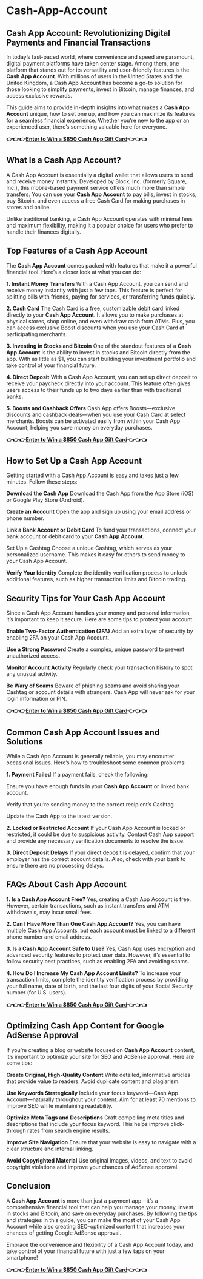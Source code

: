 # Cash-App-Account
## Cash App Account: Revolutionizing Digital Payments and Financial Transactions

In today’s fast-paced world, where convenience and speed are paramount, digital payment platforms have taken center stage. Among them, one platform that stands out for its versatility and user-friendly features is the **Cash App Account**. With millions of users in the United States and the United Kingdom, a Cash App Account has become a go-to solution for those looking to simplify payments, invest in Bitcoin, manage finances, and access exclusive rewards.

This guide aims to provide in-depth insights into what makes a **Cash App Account** unique, how to set one up, and how you can maximize its features for a seamless financial experience. Whether you’re new to the app or an experienced user, there’s something valuable here for everyone.

**👉👉👉[Enter to Win a $850 Cash App Gift Card](https://godenmart.com/cash-app-account/)👈👈👈**


## What Is a Cash App Account?
A Cash App Account is essentially a digital wallet that allows users to send and receive money instantly. Developed by Block, Inc. (formerly Square, Inc.), this mobile-based payment service offers much more than simple transfers. You can use your **Cash App Account** to pay bills, invest in stocks, buy Bitcoin, and even access a free Cash Card for making purchases in stores and online.

Unlike traditional banking, a Cash App Account operates with minimal fees and maximum flexibility, making it a popular choice for users who prefer to handle their finances digitally.

## Top Features of a Cash App Account
The **Cash App Account** comes packed with features that make it a powerful financial tool. Here’s a closer look at what you can do:

**1. Instant Money Transfers**
With a Cash App Account, you can send and receive money instantly with just a few taps. This feature is perfect for splitting bills with friends, paying for services, or transferring funds quickly.

**2. Cash Card**
The Cash Card is a free, customizable debit card linked directly to your **Cash App Account**. It allows you to make purchases at physical stores, shop online, and even withdraw cash from ATMs. Plus, you can access exclusive Boost discounts when you use your Cash Card at participating merchants.

**3. Investing in Stocks and Bitcoin**
One of the standout features of a **Cash App Account** is the ability to invest in stocks and Bitcoin directly from the app. With as little as $1, you can start building your investment portfolio and take control of your financial future.

**4. Direct Deposit**
With a Cash App Account, you can set up direct deposit to receive your paycheck directly into your account. This feature often gives users access to their funds up to two days earlier than with traditional banks.

**5. Boosts and Cashback Offers**
Cash App offers Boosts—exclusive discounts and cashback deals—when you use your Cash Card at select merchants. Boosts can be activated easily from within your Cash App Account, helping you save money on everyday purchases.

**👉👉👉[Enter to Win a $850 Cash App Gift Card](https://godenmart.com/cash-app-account/)👈👈👈**


## How to Set Up a Cash App Account
Getting started with a Cash App Account is easy and takes just a few minutes. Follow these steps:

**Download the Cash App**
Download the Cash App from the App Store (iOS) or Google Play Store (Android).

**Create an Account**
Open the app and sign up using your email address or phone number.

**Link a Bank Account or Debit Card**
To fund your transactions, connect your bank account or debit card to your **Cash App Account**.

Set Up a Cashtag
Choose a unique Cashtag, which serves as your personalized username. This makes it easy for others to send money to your Cash App Account.

**Verify Your Identity**
Complete the identity verification process to unlock additional features, such as higher transaction limits and Bitcoin trading.

## Security Tips for Your Cash App Account
Since a Cash App Account handles your money and personal information, it’s important to keep it secure. Here are some tips to protect your account:

**Enable Two-Factor Authentication (2FA)**
Add an extra layer of security by enabling 2FA on your Cash App Account.

**Use a Strong Password**
Create a complex, unique password to prevent unauthorized access.

**Monitor Account Activity**
Regularly check your transaction history to spot any unusual activity.

**Be Wary of Scams**
Beware of phishing scams and avoid sharing your Cashtag or account details with strangers. Cash App will never ask for your login information or PIN.

**👉👉👉[Enter to Win a $850 Cash App Gift Card](https://godenmart.com/cash-app-account/)👈👈👈**


## Common Cash App Account Issues and Solutions
While a Cash App Account is generally reliable, you may encounter occasional issues. Here’s how to troubleshoot some common problems:

**1. Payment Failed**
If a payment fails, check the following:

Ensure you have enough funds in your **Cash App Account** or linked bank account.

Verify that you’re sending money to the correct recipient’s Cashtag.

Update the Cash App to the latest version.

**2. Locked or Restricted Account**
If your Cash App Account is locked or restricted, it could be due to suspicious activity. Contact Cash App support and provide any necessary verification documents to resolve the issue.

**3. Direct Deposit Delays**
If your direct deposit is delayed, confirm that your employer has the correct account details. Also, check with your bank to ensure there are no processing delays.

## FAQs About Cash App Account
**1. Is a Cash App Account Free?**
Yes, creating a Cash App Account is free. However, certain transactions, such as instant transfers and ATM withdrawals, may incur small fees.

**2. Can I Have More Than One Cash App Account?**
Yes, you can have multiple Cash App Accounts, but each account must be linked to a different phone number and email address.

**3. Is a Cash App Account Safe to Use?**
Yes, Cash App uses encryption and advanced security features to protect user data. However, it’s essential to follow security best practices, such as enabling 2FA and avoiding scams.

**4. How Do I Increase My Cash App Account Limits?**
To increase your transaction limits, complete the identity verification process by providing your full name, date of birth, and the last four digits of your Social Security number (for U.S. users).

**👉👉👉[Enter to Win a $850 Cash App Gift Card](https://godenmart.com/cash-app-account/)👈👈👈**


## Optimizing Cash App Content for Google AdSense Approval
If you’re creating a blog or website focused on **Cash App Account** content, it’s important to optimize your site for SEO and AdSense approval. Here are some tips:

**Create Original, High-Quality Content**
Write detailed, informative articles that provide value to readers. Avoid duplicate content and plagiarism.

**Use Keywords Strategically**
Include your focus keyword—Cash App Account—naturally throughout your content. Aim for at least 70 mentions to improve SEO while maintaining readability.

**Optimize Meta Tags and Descriptions**
Craft compelling meta titles and descriptions that include your focus keyword. This helps improve click-through rates from search engine results.

**Improve Site Navigation**
Ensure that your website is easy to navigate with a clear structure and internal linking.

**Avoid Copyrighted Material**
Use original images, videos, and text to avoid copyright violations and improve your chances of AdSense approval.

## Conclusion
A **Cash App Account** is more than just a payment app—it’s a comprehensive financial tool that can help you manage your money, invest in stocks and Bitcoin, and save on everyday purchases. By following the tips and strategies in this guide, you can make the most of your Cash App Account while also creating SEO-optimized content that increases your chances of getting Google AdSense approval.

Embrace the convenience and flexibility of a Cash App Account today, and take control of your financial future with just a few taps on your smartphone!

**👉👉👉[Enter to Win a $850 Cash App Gift Card](https://godenmart.com/cash-app-account/)👈👈👈**































